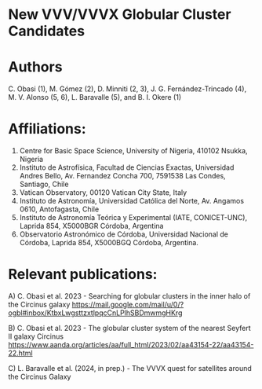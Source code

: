 # New VVV/VVVX Globular Cluster Candidates

# Authors

C. Obasi (1), M. Gómez (2), D. Minniti (2, 3), J. G. Fernández-Trincado (4), M. V. Alonso (5, 6), L. Baravalle (5), and B. I. Okere (1)

# Affiliations:
1. Centre for Basic Space Science, University of Nigeria, 410102 Nsukka, Nigeria
2. Instituto de Astrofísica, Facultad de Ciencias Exactas, Universidad Andres Bello, Av. Fernandez Concha 700, 7591538 Las Condes, Santiago, Chile
3. Vatican Observatory, 00120 Vatican City State, Italy
4. Instituto de Astronomía, Universidad Católica del Norte, Av. Angamos 0610, Antofagasta, Chile
5. Instituto de Astronomía Teórica y Experimental (IATE, CONICET-UNC), Laprida 854, X5000BGR Córdoba, Argentina
6. Observatorio Astronómico de Córdoba, Universidad Nacional de Córdoba, Laprida 854, X5000BGQ Córdoba, Argentina.

# Relevant publications:

A) C. Obasi et al. 2023 - Searching for globular clusters in the inner halo of the Circinus galaxy 
https://mail.google.com/mail/u/0/?ogbl#inbox/KtbxLwgsttzxtlpqcCnLPlhSBDmwmgHKrg

B) C. Obasi et al. 2023 - The globular cluster system of the nearest Seyfert II galaxy Circinus
https://www.aanda.org/articles/aa/full_html/2023/02/aa43154-22/aa43154-22.html

C) L. Baravalle et al. (2024, in prep.) - The VVVX quest for satellites around the Circinus Galaxy
